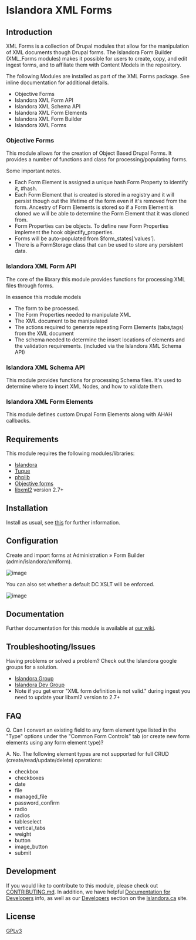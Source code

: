 # Islandora XML Forms
## Introduction

XML Forms is a collection of Drupal modules that allow for the manipulation of XML documents though Drupal forms. The Islandora Form Builder (XML_Forms modules) makes it possible for users to create, copy, and edit ingest forms, and to affiliate them with Content Models in the repository.

The following Modules are installed as part of the XML Forms package. See inline documentation for additional details.

* Objective Forms
* Islandora XML Form API
* Islandora XML Schema API
* Islandora XML Form Elements
* Islandora XML Form Builder
* Islandora XML Forms

### Objective Forms

This module allows for the creation of Object Based Drupal Forms. It provides a number of functions and class for processing/populating forms.

Some important notes.

* Each Form Element is assigned a unique hash Form Property to identify it, #hash.
* Each Form Element that is created is stored in a registry and it will persist though out the lifetime of the form even if it's removed from the form. Ancestry of Form Elements is stored so if a Form Element is cloned we will be able to determine the Form Element that it was cloned from.
* Form Properties can be objects. To define new Form Properties implement the hook objectify_properties.
* Forms will be auto-populated from $form_states[‘values’].
* There is a FormStorage class that can be used to store any persistent data.

### Islandora XML Form API

The core of the library this module provides functions for processing XML files through forms.

In essence this module models

* The form to be processed.
* The Form Properties needed to manipulate XML
* The XML document to be manipulated
* The actions required to generate repeating Form Elements (tabs,tags) from the XML document
* The schema needed to determine the insert locations of elements and the validation requirements. (included via the Islandora XML Schema API)

### Islandora XML Schema API

This module provides functions for processing Schema files. It's used to determine where to insert XML Nodes, and how to validate them.

### Islandora XML Form Elements

This module defines custom Drupal Form Elements along with AHAH callbacks.

## Requirements

This module requires the following modules/libraries:

* [Islandora](https://github.com/islandora/islandora)
* [Tuque](https://github.com/islandora/tuque)
* [phplib](https://github.com/islandora/php_lib)
* [Objective forms](https://github.com/islandora/objective_forms)
* [libxml2](http://xmlsoft.org/) version 2.7+

## Installation

Install as usual, see [this](https://drupal.org/documentation/install/modules-themes/modules-7) for further information.

## Configuration

Create and import forms at Administration » Form Builder (admin/islandora/xmlform).

![image](https://cloud.githubusercontent.com/assets/2371345/9818577/b47086fe-587f-11e5-919c-fd98c5d637b6.png)

You can also set whether a default DC XSLT will be enforced.

![image](https://cloud.githubusercontent.com/assets/2371345/9818551/98ef94ce-587f-11e5-9d26-81bb18e45901.png)

## Documentation

Further documentation for this module is available at [our wiki](https://wiki.duraspace.org/display/ISLANDORA/XML+Forms).

## Troubleshooting/Issues

Having problems or solved a problem? Check out the Islandora google groups for a solution.

* [Islandora Group](https://groups.google.com/forum/?hl=en&fromgroups#!forum/islandora)
* [Islandora Dev Group](https://groups.google.com/forum/?hl=en&fromgroups#!forum/islandora-dev)
* Note if you get error "XML form definition is not valid." during ingest you need to update your libxml2 version to 2.7+

## FAQ

Q. Can I convert an existing field to any form element type listed in the "Type" options under the "Common Form Controls" tab (or create new form elements using any form element type)?

A. No. The following element types are not supported for full CRUD (create/read/update/delete) operations:

  * checkbox
  * checkboxes
  * date
  * file 
  * managed_file
  * password_confirm
  * radio
  * radios
  * tableselect
  * vertical_tabs
  * weight
  * button
  * image_button
  * submit

## Development

If you would like to contribute to this module, please check out [CONTRIBUTING.md](CONTRIBUTING.md). In addition, we have helpful [Documentation for Developers](https://github.com/Islandora/islandora/wiki#wiki-documentation-for-developers) info, as well as our [Developers](http://islandora.ca/developers) section on the [Islandora.ca](http://islandora.ca) site.

## License

[GPLv3](http://www.gnu.org/licenses/gpl-3.0.txt)
